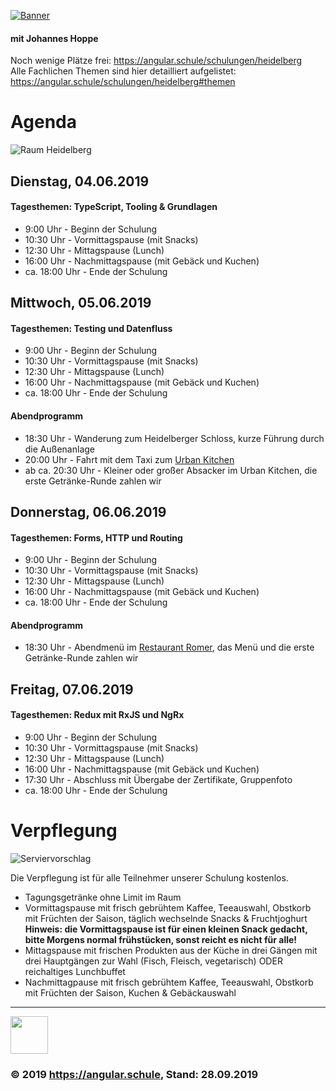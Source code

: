 [![Banner](http://assets.angular.schule/logo-angular-schulung-heidelberg-2019-03.png)](https://angular.schule/schulungen/heidelberg)

#### **mit Johannes Hoppe**

Noch wenige Plätze frei: https://angular.schule/schulungen/heidelberg   
Alle Fachlichen Themen sind hier detailliert aufgelistet: https://angular.schule/schulungen/heidelberg#themen


# Agenda

![Raum Heidelberg](http://assets.angular.schule/raum-heidelberg-schmal.jpg)

## Dienstag, 04.06.2019
#### Tagesthemen: TypeScript, Tooling & Grundlagen

* 9:00 Uhr - Beginn der Schulung  
* 10:30 Uhr - Vormittagspause (mit Snacks)   
* 12:30 Uhr - Mittagspause (Lunch)  
* 16:00 Uhr - Nachmittagspause (mit Gebäck und Kuchen)  
* ca. 18:00 Uhr - Ende der Schulung   


## Mittwoch, 05.06.2019
#### Tagesthemen: Testing und Datenfluss

* 9:00 Uhr - Beginn der Schulung  
* 10:30 Uhr - Vormittagspause (mit Snacks)  
* 12:30 Uhr - Mittagspause (Lunch)  
* 16:00 Uhr - Nachmittagspause (mit Gebäck und Kuchen)  
* ca. 18:00 Uhr - Ende der Schulung  

#### Abendprogramm

* 18:30 Uhr - Wanderung zum Heidelberger Schloss, kurze Führung durch die Außenanlage
* 20:00 Uhr - Fahrt mit dem Taxi zum [Urban Kitchen](https://urban-kitchen-heidelberg.de/)
* ab ca. 20:30 Uhr - Kleiner oder großer Absacker im Urban Kitchen, die erste Getränke-Runde zahlen wir


## Donnerstag, 06.06.2019
#### Tagesthemen: Forms, HTTP und Routing

* 9:00 Uhr - Beginn der Schulung  
* 10:30 Uhr - Vormittagspause (mit Snacks)  
* 12:30 Uhr - Mittagspause (Lunch)  
* 16:00 Uhr - Nachmittagspause (mit Gebäck und Kuchen)  
* ca. 18:00 Uhr - Ende der Schulung  

#### Abendprogramm

* 18:30 Uhr - Abendmenü im [Restaurant Romer](https://www.arthotel.de/restaurants/romer-restaurant/), das Menü und die erste Getränke-Runde zahlen wir


## Freitag, 07.06.2019
#### Tagesthemen: Redux mit RxJS und NgRx

* 9:00 Uhr - Beginn der Schulung  
* 10:30 Uhr - Vormittagspause (mit Snacks)  
* 12:30 Uhr - Mittagspause (Lunch)  
* 16:00 Uhr - Nachmittagspause (mit Gebäck und Kuchen)  
* 17:30 Uhr - Abschluss mit Übergabe der Zertifikate, Gruppenfoto
* ca. 18:00 Uhr - Ende der Schulung  


# Verpflegung

![Serviervorschlag](http://assets.angular.schule/menu.jpg)

Die Verpflegung ist für alle Teilnehmer unserer Schulung kostenlos.

* Tagungsgetränke ohne Limit im Raum
* Vormittagspause mit frisch gebrühtem Kaffee, Teeauswahl, Obstkorb mit Früchten der Saison, täglich wechselnde Snacks & Fruchtjoghurt  
  __Hinweis: die Vormittagspause ist für einen kleinen Snack gedacht, bitte Morgens normal frühstücken, sonst reicht es nicht für alle!__
* Mittagspause mit frischen Produkten aus der Küche in drei Gängen mit drei Hauptgängen zur Wahl (Fisch, Fleisch, vegetarisch) ODER reichaltiges Lunchbuffet
* Nachmittagpause mit frisch gebrühtem Kaffee, Teeauswahl, Obstkorb mit Früchten der Saison, Kuchen & Gebäckauswahl


<hr>

<img src="http://assets.angular.schule/logo-angular-schule.png" height="60">

### &copy; 2019 https://angular.schule, Stand: 28.09.2019
